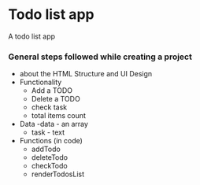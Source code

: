 # Todo list app
A todo list app


### General steps followed while creating a project

-  about the HTML Structure and  UI Design
- Functionality
	- Add a TODO
	- Delete a TODO
	- check task
	- total items count
- Data
	 -data - an array
	- task - text
- Functions (in code)
	- addTodo
	- deleteTodo
	- checkTodo
	- renderTodosList
	
